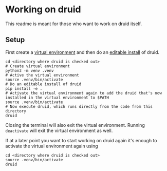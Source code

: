 # Working on druid
This readme is meant for those who want to work on druid itself.

## Setup
First create a [virtual environment](https://docs.python.org/3/library/venv.html) and then do an [editable install](https://pip.pypa.io/en/latest/reference/pip_install/#editable-installs) of druid.
```
cd <directory where druid is checked out>
# Create virtual environment
python3 -m venv .venv
# Active the virtual environment
source .venv/bin/activate
# Do an editable install of druid
pip install -e .
# Activate the virtual environment again to add the druid that's now installed in the virtual environment to $PATH
source .venv/bin/activate
# Now execute druid, which runs directly from the code from this directory
druid
```

Closing the terminal will also exit the virtual environment. Running `deactivate` will exit the virtual environment as well.

If at a later point you want to start working on druid again it's enough to activate the virtual environment again using
```
cd <directory where druid is checked out>
source .venv/bin/activate
druid
```
